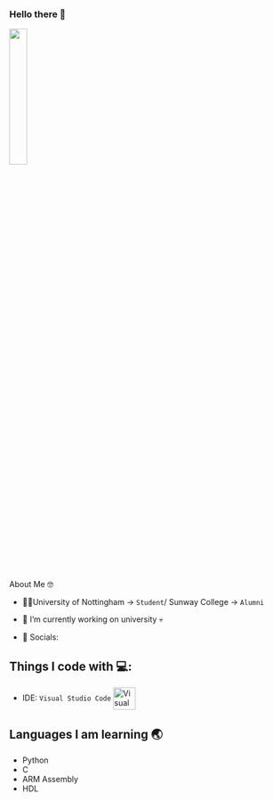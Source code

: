 ### Hello there 👋
<img src="https://www.giantfreakinrobot.com/wp-content/uploads/2022/10/image-16-900x379.png" width="25%" height="25%"/>

About Me 🤓
- 🧑‍🎓University of Nottingham -> <code>Student</code>/ Sunway College -> <code>Alumni</code>
- 🔭 I’m currently working on university 💀

- 📱 Socials:

## Things I code with 💻:
  - IDE: `Visual Studio Code` <img align="center" src="https://cdn.jsdelivr.net/gh/devicons/devicon/icons/vscode/vscode-original.svg" title="Visual Studio Code" alt="Visual Studio Code" width="40" height="40"/>
    <br>

## Languages I am learning 🌏
- Python
- C
- ARM Assembly
- HDL




  

<!--
**kjown/kjown** is a ✨ _special_ ✨ repository because its `README.md` (this file) appears on your GitHub profile.
 
Here are some ideas to get you started:

- 🔭 I’m currently working on ...
- 🌱 I’m currently learning ...
- 👯 I’m looking to collaborate on ...
- 🤔 I’m looking for help with ...
- 💬 Ask me about ...
- 📫 How to reach me: ...
- 😄 Pronouns: ...
- ⚡ Fun fact: ...
-->

